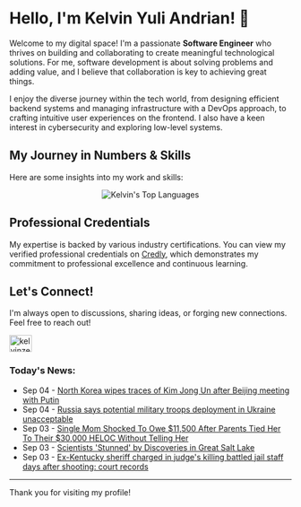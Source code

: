 # Hello, I'm Kelvin Yuli Andrian! 👋

Welcome to my digital space! I'm a passionate **Software Engineer** who thrives on building and collaborating to create meaningful technological solutions. For me, software development is about solving problems and adding value, and I believe that collaboration is key to achieving great things.

I enjoy the diverse journey within the tech world, from designing efficient backend systems and managing infrastructure with a DevOps approach, to crafting intuitive user experiences on the frontend. I also have a keen interest in cybersecurity and exploring low-level systems.

## My Journey in Numbers & Skills

Here are some insights into my work and skills:

<p align="center">
  <img src="https://github-readme-stats.vercel.app/api/top-langs/?username=kelvinzer0&layout=compact&theme=radical" alt="Kelvin's Top Languages" />
</p>

## Professional Credentials

My expertise is backed by various industry certifications. You can view my verified professional credentials on [Credly](https://www.credly.com/users/kelvin-yuli-andrian/badges), which demonstrates my commitment to professional excellence and continuous learning.

## Let's Connect!

I'm always open to discussions, sharing ideas, or forging new connections. Feel free to reach out!

<p align="left">
    <a href="https://linkedin.com/in/kelvinzero" target="blank"><img align="center" src="https://cdn.jsdelivr.net/npm/simple-icons@3.0.1/icons/linkedin.svg" alt="kelvinzero" height="30" width="40" /></a>
</p>

### Today's News:

<!-- feed start -->
- Sep 04 - [North Korea wipes traces of Kim Jong Un after Beijing meeting with Putin](https://www.yahoo.com/news/articles/north-korea-wipes-traces-kim-040746564.html)
- Sep 04 - [Russia says potential military troops deployment in Ukraine unacceptable](https://www.yahoo.com/news/articles/russia-says-potential-military-troops-010836014.html)
- Sep 03 - [Single Mom Shocked To Owe $11,500 After Parents Tied Her To Their $30,000 HELOC Without Telling Her](https://finance.yahoo.com/news/single-mom-shocked-owe-11-235256061.html)
- Sep 03 - [Scientists 'Stunned' by Discoveries in Great Salt Lake](https://www.yahoo.com/news/articles/scientists-stunned-discoveries-great-salt-225923607.html)
- Sep 03 - [Ex-Kentucky sheriff charged in judge's killing battled jail staff days after shooting: court records](https://www.yahoo.com/news/articles/ex-kentucky-sheriff-charged-judges-223459596.html)
<!-- feed end -->

---

Thank you for visiting my profile!
